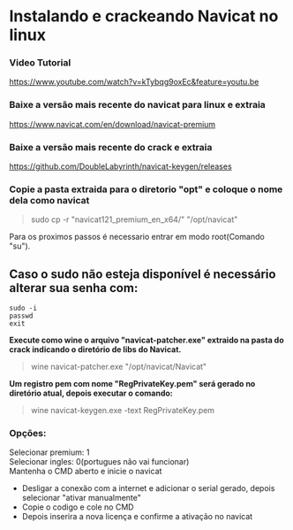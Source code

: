 # Instalando e crackeando Navicat no linux


### Video Tutorial
https://www.youtube.com/watch?v=kTybqg9oxEc&feature=youtu.be

### Baixe a versão mais recente do navicat para linux e extraia  
https://www.navicat.com/en/download/navicat-premium

### Baixe a versão mais recente do crack e extraia  
https://github.com/DoubleLabyrinth/navicat-keygen/releases

### Copie a pasta extraida para o diretorio "opt" e coloque o nome dela como navicat  
> sudo cp -r "navicat121_premium_en_x64/" "/opt/navicat"

Para os proximos passos é necessario entrar em modo root(Comando "su").

## Caso o sudo não esteja disponível é necessário alterar sua senha com:

```
sudo -i
passwd
exit
```

**Execute como wine o arquivo "navicat-patcher.exe" extraido na pasta do crack indicando o diretório de libs do Navicat.**  
> wine navicat-patcher.exe "/opt/navicat/Navicat"

**Um registro pem com nome "RegPrivateKey.pem" será gerado no diretório atual, depois executar o comando:**  
> wine navicat-keygen.exe -text RegPrivateKey.pem

### Opções:
Selecionar premium: 1  
Selecionar ingles: 0(portugues não vai funcionar)  
Mantenha o CMD aberto e inicie o navicat  

* Desligar a conexão com a internet e adicionar o serial gerado, depois selecionar "ativar manualmente"  
* Copie o codigo e cole no CMD  
* Depois inserira a nova licença e confirme a ativação no navicat  